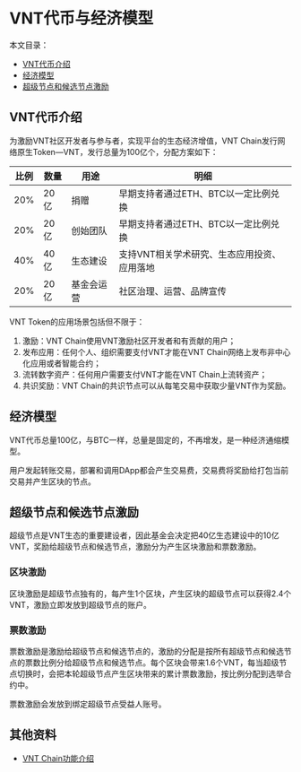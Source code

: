 # VNT代币与经济模型

本文目录：

- [VNT代币介绍](#VNT代币介绍)
- [经济模型](#经济模型)
- [超级节点和候选节点激励](#超级节点和候选节点激励)

## VNT代币介绍

为激励VNT社区开发者与参与者，实现平台的生态经济增值，VNT Chain发行网络原生Token—VNT，发行总量为100亿个，分配方案如下：

| 比例|数量 |用途 | 明细|
|---- | ----|---- | ----|
|20% |20亿 |捐赠|早期支持者通过ETH、BTC以一定比例兑换 |
|20%|20亿 |创始团队 |早期支持者通过ETH、BTC以一定比例兑换 |
|40% |40亿 |生态建设 |支持VNT相关学术研究、生态应用投资、应用落地 |
|20% |20亿 |基金会运营 |社区治理、运营、品牌宣传 |

VNT Token的应用场景包括但不限于：

1. 激励：VNT Chain使用VNT激励社区开发者和有贡献的用户；
2. 发布应用：任何个人、组织需要支付VNT才能在VNT Chain网络上发布非中心化应用或者智能合约；
3. 流转数字资产：任何用户需要支付VNT才能在VNT Chain上流转资产；
4. 共识奖励：VNT Chain的共识节点可以从每笔交易中获取少量VNT作为奖励。

## 经济模型

VNT代币总量100亿，与BTC一样，总量是固定的，不再增发，是一种经济通缩模型。

用户发起转账交易，部署和调用DApp都会产生交易费，交易费将奖励给打包当前交易并产生区块的节点。

## 超级节点和候选节点激励

超级节点是VNT生态的重要建设者，因此基金会决定把40亿生态建设中的10亿VNT，奖励给超级节点和候选节点，激励分为产生区块激励和票数激励。


### 区块激励

区块激励是超级节点独有的，每产生1个区块，产生区块的超级节点可以获得2.4个VNT，激励立即发放到超级节点的账户。

### 票数激励

票数激励是激励给超级节点和候选节点的，激励的分配是按所有超级节点和候选节点的票数比例分给超级节点和候选节点。每个区块会带来1.6个VNT，每当超级节点切换时，会把本轮超级节点产生区块带来的累计票数激励，按比例分配到选举合约中。

票数激励会发放到绑定超级节点受益人账号。

## 其他资料

- [VNT Chain功能介绍](../content.md)
